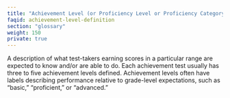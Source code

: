 ```yaml
---
title: "Achievement Level (or Proficiency Level or Proficiency Category) "
faqid: achievement-level-definition
section: "glossary" 
weight: 150
private: true
---
```

A description of what test-takers earning scores in a particular range are expected to know and/or are able to do. Each achievement test usually has three to five achievement levels defined. Achievement levels often have labels describing performance relative to grade-level expectations, such as “basic,” “proficient,” or “advanced.”